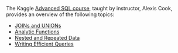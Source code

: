 The Kaggle [Advanced SQL course](https://github.com/zbraiterman/kaggle-course-notebooks/tree/main/advanced-sql), taught by instructor, Alexis Cook, provides an overview of the following topics:

* [JOINs and UNIONs](https://github.com/zbraiterman/kaggle-course-notebooks/blob/main/advanced-sql/exercise-joins-and-unions.ipynb)
* [Analytic Functions](https://github.com/zbraiterman/kaggle-course-notebooks/blob/main/advanced-sql/exercise-analytic-functions.ipynb)
* [Nested and Repeated Data](https://github.com/zbraiterman/kaggle-course-notebooks/blob/main/advanced-sql/exercise-nested-and-repeated-data.ipynb)
* [Writing Efficient Queries](https://github.com/zbraiterman/kaggle-course-notebooks/blob/main/advanced-sql/exercise-writing-efficient-queries.ipynb)
